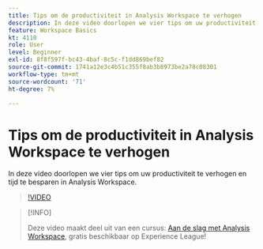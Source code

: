```yaml
---
title: Tips om de productiviteit in Analysis Workspace te verhogen
description: In deze video doorlopen we vier tips om uw productiviteit te verhogen en tijd te besparen in Analysis Workspace.
feature: Workspace Basics
kt: 4110
role: User
level: Beginner
exl-id: 8f8f597f-bc43-4baf-8c5c-f1dd869bef82
source-git-commit: 1741a12e3c4b51c355f8ab3b8973be2a78c08301
workflow-type: tm+mt
source-wordcount: '71'
ht-degree: 7%

---
```


# Tips om de productiviteit in Analysis Workspace te verhogen

In deze video doorlopen we vier tips om uw productiviteit te verhogen en tijd te besparen in Analysis Workspace.

>[!VIDEO](https://video.tv.adobe.com/v/31157/?quality=12)

>[!INFO]
>
> Deze video maakt deel uit van een cursus: [Aan de slag met Analysis Workspace](https://experienceleague.adobe.com/?recommended=Analytics-U-1-2020.1.workspace), gratis beschikbaar op Experience League!
